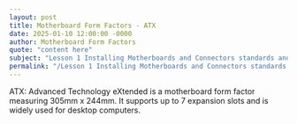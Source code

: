 ```yaml
---
layout: post
title: Motherboard Form Factors - ATX
date: 2025-01-10 12:00:00 -0000
author: Motherboard Form Factors
quote: "content here"
subject: "Lesson 1 Installing Motherboards and Connectors standards and specifications"
permalink: "/Lesson 1 Installing Motherboards and Connectors standards and specifications/Motherboard Form Factors/Motherboard Form Factors - ATX"
---
```


ATX: Advanced Technology eXtended is a motherboard form factor measuring 305mm x 244mm. It supports up to 7 expansion slots and is widely used for desktop computers.
